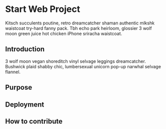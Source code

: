 # Start Web Project

Kitsch succulents poutine, retro dreamcatcher shaman authentic mlkshk waistcoat try-hard fanny pack. Tbh echo park heirloom, glossier 3 wolf moon green juice hot chicken iPhone sriracha waistcoat.

## Introduction

3 wolf moon vegan shoreditch vinyl selvage leggings dreamcatcher. Bushwick plaid shabby chic, lumbersexual unicorn pop-up narwhal selvage flannel. 

## Purpose

## Deployment 

## How to contribute